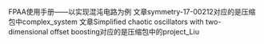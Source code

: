 FPAA使用手册——以实现混沌电路为例
文章symmetry-17-00212对应的是压缩包中complex_system
文章Simplified chaotic oscillators with two-dimensional offset boosting对应的是压缩包中的project_Liu
